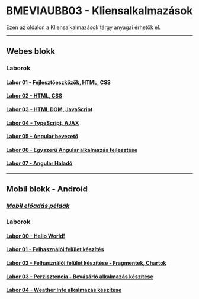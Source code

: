 # BMEVIAUBB03 - Kliensalkalmazások

Ezen az oldalon a Kliensalkalmazások tárgy anyagai érhetők el.

---

## Webes blokk

### Laborok

#### [Labor 01 - Fejlesztőeszközök, HTML, CSS](./Web/01%20-%20Fejlesztoeszkozok,%20HTML,%20CSS/)
#### [Labor 02 - HTML, CSS](./Web/02%20-%20HTML,%20CSS/)
#### [Labor 03 - HTML DOM, JavaScript](./Web/03%20-%20HTML%20DOM,%20JavaScript/)
#### [Labor 04 - TypeScript, AJAX](./Web/04%20-%20TypeScript,%20AJAX/)
#### [Labor 05 - Angular bevezető](./Web/05%20-%20Angular%201/)
#### [Labor 06 - Egyszerű Angular alkalmazás fejlesztése](./Web/06%20-%20Angular%202/)
#### [Labor 07 - Angular Haladó](./Web/07%20-%20Angular%203/)

---

## Mobil blokk - Android

### *[Mobil előadás példák](https://github.com/bmeaut/VIAUBB03/tree/master/Mobil/El%C5%91ad%C3%A1s%20p%C3%A9ld%C3%A1k)*

### Laborok

#### [Labor 00 - Hello World!](./Mobil/Labor/Labor00)
#### [Labor 01 - Felhasználói felület készítés](./Mobil/Labor/Labor01)
#### [Labor 02 - Felhasználói felület készítése - Fragmentek, Chartok](./Mobil/Labor/Labor02)
#### [Labor 03 - Perzisztencia - Bevásárló alkalmazás készítése](./Mobil/Labor/Labor03)
#### [Labor 04 - Weather Info alkalmazás készítése](./Mobil/Labor/Labor04)

